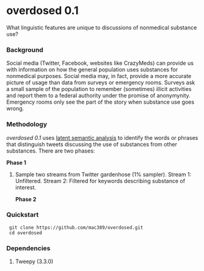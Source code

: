 # overdosed 0.1
What linguistic features are unique to discussions of nonmedical substance use?

### Background

 Social media (Twitter, Facebook, websites like CrazyMeds) can provide us with information on how the general population uses substances for nonmedical purposes. Social media may, in fact, provide a more accurate picture of usage than data from surveys or emergency rooms. Surveys ask a small sample of the population to remember (sometimes) illicit activities and report them to a federal authority under the promise of anonymynity. Emergency rooms only see the part of the story when substance use goes wrong. 

### Methodology

  _overdosed 0.1_ uses <a href="http://en.wikipedia.org/wiki/Latent_semantic_analysis">latent semantic analysis</a> to identify the words or phrases that distinguish tweets discussing the use of substances from other substances. There are two phases:

   <b>Phase 1</b>
1. Sample two streams from Twitter gardenhose (1% sampler). Stream 1: Unfiltered. Stream 2: Filtered for keywords describing substance of interest. 

   <b>Phase 2</b> 

### Quickstart

     git clone https://github.com/mac389/overdosed.git
     cd overdosed

### Dependencies
1. Tweepy (3.3.0)